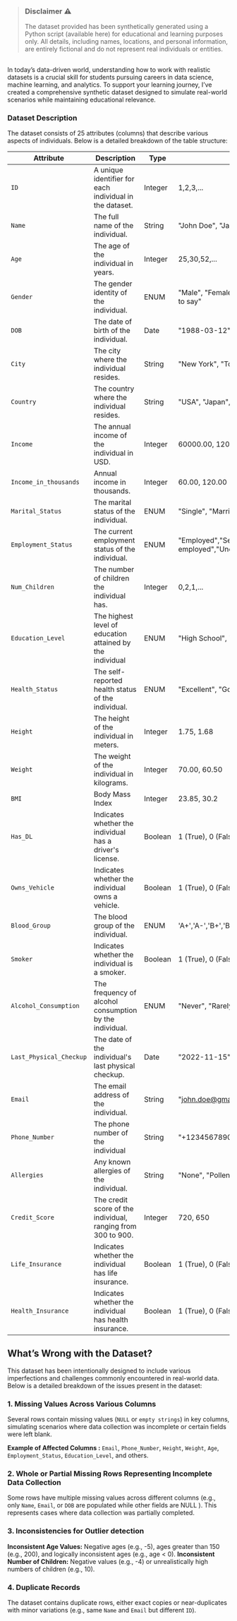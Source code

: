 > ### Disclaimer ⚠️
> The dataset provided has been synthetically generated using a Python script (available here) for educational and learning purposes only. All details, including names, locations, and personal information, are entirely fictional and do not represent real individuals or entities.

##
In today’s data-driven world, understanding how to work with realistic datasets is a crucial skill for students pursuing careers in data science, machine learning, and analytics. To support your learning journey, I’ve created a comprehensive synthetic dataset designed to simulate real-world scenarios while maintaining educational relevance.

### Dataset Description
The dataset consists of 25 attributes (columns) that describe various aspects of individuals. Below is a detailed breakdown of the table structure:

|Attribute|Description|Type|Example|
|---|---|---|---|
|`ID`|A unique identifier for each individual in the dataset.|Integer|1,2,3,...|
|`Name`|The full name of the individual.|String|"John Doe", "Jane Smith"|
|`Age`|The age of the individual in years.|Integer|25,30,52,...|
|`Gender`|The gender identity of the individual.|ENUM|"Male", "Female", "Non-binary", "Prefer not to say"|
|`DOB`|The date of birth of the individual.|Date|"1988-03-12", "1995-07-22"|
|`City`|The city where the individual resides.|String|"New York", "Tokyo", "Paris"|
|`Country`|The country where the individual resides.|String|"USA", "Japan", "France"-|
|`Income`|The annual income of the individual in USD.|Integer|60000.00, 120000.50|
|`Income_in_thousands`|Annual income in thousands.|Integer|60.00, 120.00|
|`Marital_Status`|The marital status of the individual.|ENUM|"Single", "Married", "Divorced", "Widowed"|
|`Employment_Status`|The current employment status of the individual.|ENUM|"Employed","Self-employed","Unemployed","Retired","Student"|
|`Num_Children`|The number of children the individual has.|Integer|0,2,1,...|
|`Education_Level`|The highest level of education attained by the individual|ENUM|"High School", "Bachelor", "Master", "PhD"|
|`Health_Status`|The self-reported health status of the individual.|ENUM|"Excellent", "Good", "Fair", "Poor"|
|`Height`|The height of the individual in meters.|Integer|1.75, 1.68|
|`Weight`|The weight of the individual in kilograms.|Integer|70.00, 60.50|
|`BMI`|Body Mass Index|Integer|23.85, 30.2|
|`Has_DL`|Indicates whether the individual has a driver's license.|Boolean|1 (True), 0 (False)|
|`Owns_Vehicle`|Indicates whether the individual owns a vehicle.|Boolean|1 (True), 0 (False)|
|`Blood_Group`|The blood group of the individual.|ENUM|'A+','A-','B+','B-','AB+','AB-','O+','O-'|
|`Smoker`|Indicates whether the individual is a smoker.|Boolean|1 (True), 0 (False)|
|`Alcohol_Consumption`|The frequency of alcohol consumption by the individual.|ENUM|"Never", "Rarely", "Often", "Ocassionally"|
|`Last_Physical_Checkup`|The date of the individual's last physical checkup.|Date|"2022-11-15", "2023-01-10"|
|`Email`|The email address of the individual.|String|"john.doe@gmail.com"|
|`Phone_Number`|The phone number of the individual|String|"+1234567890", "+819012345678"|
|`Allergies`|Any known allergies of the individual.|String|"None", "Pollen", "Nuts", "Shellfish",...|
|`Credit_Score`|The credit score of the individual, ranging from 300 to 900.|Integer|720, 650|
|`Life_Insurance`|Indicates whether the individual has life insurance.|Boolean|1 (True), 0 (False)|
|`Health_Insurance`|Indicates whether the individual has health insurance.|Boolean|1 (True), 0 (False)|

## What’s Wrong with the Dataset?
This dataset has been intentionally designed to include various imperfections and challenges commonly encountered in real-world data. Below is a detailed breakdown of the issues present in the dataset:

### 1. Missing Values Across Various Columns
Several rows contain missing values (`NULL` or `empty strings`) in key columns, simulating scenarios where data collection was incomplete or certain fields were left blank.

**Example of Affected Columns :** `Email`, `Phone_Number`, `Height`, `Weight`, `Age`, `Employment_Status`, `Education_Level`, and others.

### 2. Whole or Partial Missing Rows Representing Incomplete Data Collection
Some rows have multiple missing values across different columns (e.g., only `Name`, `Email`, or `DOB` are populated while other fields are   NULL  ). This represents cases where data collection was partially completed.

### 3. Inconsistencies for Outlier detection
**Inconsistent Age Values:** Negative ages (e.g., -5), ages greater than 150 (e.g., 200), and logically inconsistent ages (e.g., age < 0).
**Inconsistent Number of Children:** Negative values (e.g., -4) or unrealistically high numbers of children (e.g., 10).

### 4. Duplicate Records
The dataset contains duplicate rows, either exact copies or near-duplicates with minor variations (e.g., same `Name` and `Email` but different `ID`).
